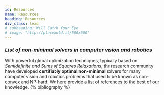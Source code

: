 ```yaml
---
id: Resources
name: Resources
heading: Resources
div_class: lead
# subheading: Will Catch Your Eye
# image: "http://placehold.it/500x500"
---
```

### *List of non-minimal solvers in computer vision and robotics*
With powerful global optimization techniques, typically based on *Semidefinite and Sums of Squares Relaxations*, the research community have developed **certifiably optimal non-minimal** solvers for many computer vision and robotics problems that used to be known as non-convex and NP-hard. We here provide a list of references to the best of our knowledge.
{% bibliography %}